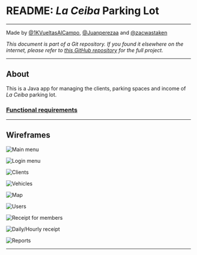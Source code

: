 # README: <i>La Ceiba</i> Parking Lot

---
Made by [@1KVueltasAlCampo](https://github.com/1KVueltasAlCampo), [@Juanperezaa](https://github.com/Juanperezaa) and [@zacwastaken](https://github.com/zacwastaken)

<i>This document is part of a Git repository. If you found it elsewhere on the internet, please refer
to [this GitHub repository](https://github.com/zacwastaken/la-ceiba-parking-lot) for the full project.</i>

---

## About

This is a Java app for managing the clients, parking spaces and income of <i>La Ceiba</i> parking
lot.

### [Functional requirements](https://docs.google.com/document/d/1m1Rxqe4Ji9pSKlcuTBBbUqldYKmaK24JnBQG-2COGmM/edit?usp=sharing)

---

## Wireframes 

![Main menu](docs/mocks/main.png "Main menu")

![Login menu](docs/mocks/login.png "Login menu")

![Clients](docs/mocks/clients.png "Clients view")

![Vehicles](docs/mocks/vehicles.png "Vehicles view")

![Map](docs/mocks/map.png "Map of the parking lot")

![Users](docs/mocks/users.png "Users view")

![Receipt for members](docs/mocks/receipt1.png "Membership receipt")

![Daily/Hourly receipt](docs/mocks/receipt2.png "Daily/Hourly receipt")

![Reports](docs/mocks/reports.png "Reports menu")

---

